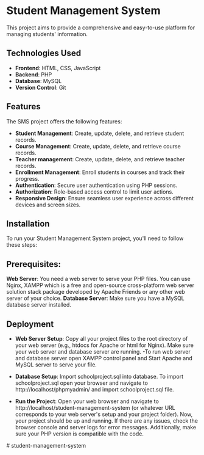 # Student Management System
This project aims to provide a comprehensive and easy-to-use platform for managing students' information.

## Technologies Used
- **Frontend**: HTML, CSS, JavaScript
- **Backend**: PHP
- **Database**: MySQL
- **Version Control**: Git

## Features
The SMS project offers the following features:
- **Student Management**: Create, update, delete, and retrieve student records.
- **Course Management**: Create, update, delete, and retrieve course records.
- **Teacher management**: Create, update, delete, and retrieve teacher records.
- **Enrollment Management**: Enroll students in courses and track their progress.
- **Authentication**: Secure user authentication using PHP sessions.
- **Authorization**: Role-based access control to limit user actions.
- **Responsive Design**: Ensure seamless user experience across different devices and screen sizes.

## **Installation**
To run your Student Management System project, you'll need to follow these steps:

## Prerequisites:
**Web Server**: You need a web server to serve your PHP files. You can use Nginx, XAMPP which is a free and open-source cross-platform web server solution stack package developed by Apache Friends or any other web server of your choice.
**Database Server**: Make sure you have a MySQL database server installed.

## Deployment

- **Web Server Setup**:
Copy all your project files to the root directory of your web server (e.g., htdocs for Apache or html for Nginx).
Make sure your web server and database server are running.
-To run web server and database server open XAMPP control panel and Start Apache and MySQL server to serve your file. 

- **Database Setup**:
Import schoolproject.sql into database.
To import schoolproject.sql open your browser and navigate to http://localhost/phpmyadmin/ and import schoolproject.sql file.

- **Run the Project**:
Open your web browser and navigate to http://localhost/student-management-system (or whatever URL corresponds to your web server's setup and your project folder).
Now, your project should be up and running. If there are any issues, check the browser console and server logs for error messages. Additionally, make sure your PHP version is compatible with the code.

#   s t u d e n t - m a n a g e m e n t - s y s t e m  
 